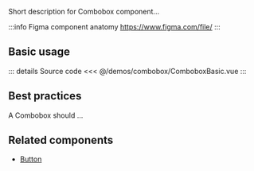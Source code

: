Short description for Combobox component...

:::info Figma component anatomy
https://www.figma.com/file/
:::

## Basic usage

<ComboboxBasic />

::: details Source code
<<< @/demos/combobox/ComboboxBasic.vue
:::

## Best practices

A Combobox should ...

## Related components

- [Button](/components/button/button.doc)
